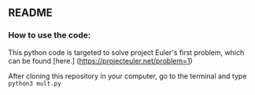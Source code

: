 ## README

### How to use the code:
This python code is targeted to solve project Euler's first problem, which can be found [here.] (https://projecteuler.net/problem=1)

After cloning this repository in your computer, go to the terminal and type `python3 mult.py`
